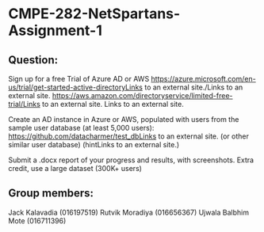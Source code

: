 # CMPE-282-NetSpartans-Assignment-1

## Question:

Sign up for a free Trial of Azure AD or AWS
https://azure.microsoft.com/en-us/trial/get-started-active-directoryLinks to an external site./Links to an external site.
https://aws.amazon.com/directoryservice/limited-free-trial/Links to an external site.
Links to an external site.

Create an AD instance in Azure or AWS, populated with users from the sample user database (at least 5,000 users): https://github.com/datacharmer/test_dbLinks to an external site. (or other similar user database) (hintLinks to an external site.)

Submit a .docx report of your progress and results, with screenshots.
Extra credit, use a large dataset (300K+ users)


## Group members: 
Jack Kalavadia (016197519)
Rutvik Moradiya (016656367)
Ujwala Balbhim Mote (016711396)
